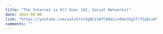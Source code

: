 ```yaml
---
title: "The Internet is All Over [AI, Social Networks]"
date: 2024-09-06
link: "https://youtube.com/watch?v=5gNLViWfCA0&si=6HxCGgITrT2qXLoO"
comments: ""
---
```



